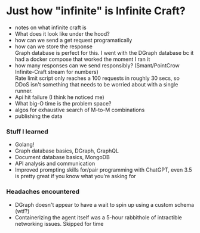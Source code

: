 # Just how "infinite" is Infinite Craft?
- notes on what infinite craft is
- What does it look like under the hood?
- how can we send a get request programatically
- how can we store the response  
Graph database is perfect for this. I went with the DGraph database bc it had a docker compose that worked the moment I ran it
- how many responses can we send responsibly? (Smant/PointCrow Infinite-Craft stream for numbers)  
Rate limit script only reaches a 100 requests in roughly 30 secs, so DDoS isn't something that needs to be worried about with a single runner.
- Api hit failure (I think he noticed me)
- What big-O time is the problem space?
- algos for exhaustive search of M-to-M combinations
- publishing the data

### Stuff I learned
- Golang!
- Graph database basics, DGraph, GraphQL
- Document database basics, MongoDB
- API analysis and communication
- Improved prompting skills for/pair programming with ChatGPT, even 3.5 is pretty great if you know what you're asking for

### Headaches encountered
- DGraph doesn't appear to have a wait to spin up using a custom schema (wtf?)
- Containerizing the agent itself was a 5-hour rabbithole of intractible networking issues. Skipped for time
